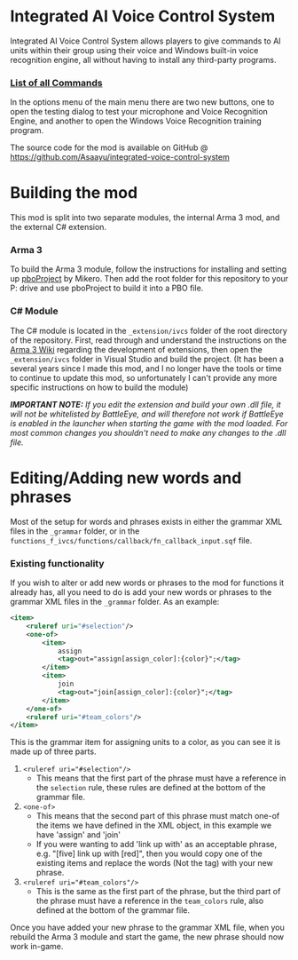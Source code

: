 # Integrated AI Voice Control System
Integrated AI Voice Control System allows players to give commands to AI units within their group using their voice and Windows built-in voice recognition engine, all without having to install any third-party programs.

### [List of all Commands](https://docs.google.com/spreadsheets/d/1Pbwz66e1Rkt8UKqnUL8lydbUG9HuOVFM_D1lKtuwusQ/edit?usp=sharing)

In the options menu of the main menu there are two new buttons, one to open the testing dialog to test your microphone and Voice Recognition Engine, and another to open the Windows Voice Recognition training program.

The source code for the mod is available on GitHub @ https://github.com/Asaayu/integrated-voice-control-system

# Building the mod
This mod is split into two separate modules, the internal Arma 3 mod, and the external C# extension.

### Arma 3
To build the Arma 3 module, follow the instructions for installing and setting up [pboProject](https://mikero.bytex.digital/Downloads) by Mikero.
Then add the root folder for this repository to your P: drive and use pboProject to build it into a PBO file.

### C# Module
The C# module is located in the `_extension/ivcs` folder of the root directory of the repository.
First, read through and understand the instructions on the [Arma 3 Wiki](https://community.bistudio.com/wiki/Extensions) regarding the development of extensions, then open the `_extension/ivcs` folder in Visual Studio and build the project. (It has been a several years since I made this mod, and I no longer have the tools or time to continue to update this mod, so unfortunately I can't provide any more specific instructions on how to build the module)

_**IMPORTANT NOTE:** If you edit the extension and build your own .dll file, it will not be whitelisted by BattleEye, and will therefore not work if BattleEye is enabled in the launcher when starting the game with the mod loaded. For most common changes you shouldn't need to make any changes to the .dll file._


# Editing/Adding new words and phrases
Most of the setup for words and phrases exists in either the grammar XML files in the `_grammar` folder, or in the `functions_f_ivcs/functions/callback/fn_callback_input.sqf` file.

### Existing functionality
If you wish to alter or add new words or phrases to the mod for functions it already has, all you need to do is add your new words or phrases to the grammar XML files in the `_grammar` folder.
As an example:
```xml
<item>
    <ruleref uri="#selection"/>
    <one-of>
        <item>
            assign
            <tag>out="assign[assign_color]:{color}";</tag>
        </item>
        <item>
            join
            <tag>out="join[assign_color]:{color}";</tag>
        </item>
    </one-of>
    <ruleref uri="#team_colors"/>
</item>
```
This is the grammar item for assigning units to a color, as you can see it is made up of three parts.
1. `<ruleref uri="#selection"/>`
    - This means that the first part of the phrase must have a reference in the `selection` rule, these rules are defined at the bottom of the grammar file.
2. `<one-of>`
    - This means that the second part of this phrase must match one-of the items we have defined in the XML object, in this example we have 'assign' and 'join'
    - If you were wanting to add 'link up with' as an acceptable phrase, e.g. "[five] link up with [red]", then you would copy one of the existing items and replace the words (Not the tag) with your new phrase.
3. `<ruleref uri="#team_colors"/>`
    - This is the same as the first part of the phrase, but the third part of the phrase must have a reference in the `team_colors` rule, also defined at the bottom of the grammar file.

Once you have added your new phrase to the grammar XML file, when you rebuild the Arma 3 module and start the game, the new phrase should now work in-game.

